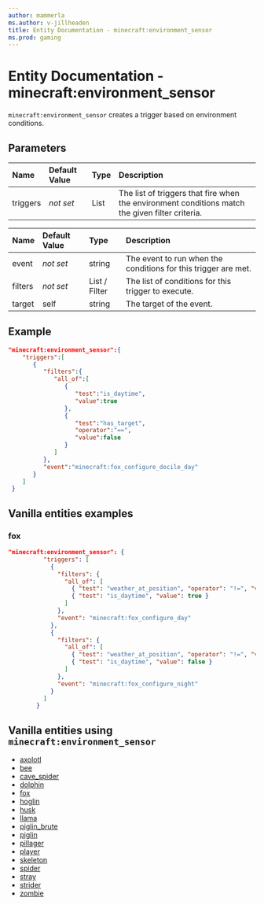 ```yaml
---
author: mammerla
ms.author: v-jillheaden
title: Entity Documentation - minecraft:environment_sensor
ms.prod: gaming
---
```


# Entity Documentation - minecraft:environment_sensor

`minecraft:environment_sensor` creates a trigger based on environment conditions.

## Parameters

|Name |Default Value  |Type  |Description  |
|:----------|:----------|:----------|:----------|
| triggers| *not set*| List| The list of triggers that fire when the environment conditions match the given filter criteria. |

|Name |Default Value  |Type  |Description  |
|:----------|:----------|:----------|:----------|
| event| *not set* | string |The event to run when the conditions for this trigger are met.|
| filters|*not set* |List / Filter| The list of conditions for this trigger to execute.|
| target| self|string|The target of the event. |

## Example

```json
"minecraft:environment_sensor":{
    "triggers":[
       {
          "filters":{
             "all_of":[
                {
                   "test":"is_daytime",
                   "value":true
                },
                {
                   "test":"has_target",
                   "operator":"==",
                   "value":false
                }
             ]
          },
          "event":"minecraft:fox_configure_docile_day"
       }
    ]
 }
```

## Vanilla entities examples

### fox

```json
"minecraft:environment_sensor": {
          "triggers": [
            {
              "filters": {
                "all_of": [
                  { "test": "weather_at_position", "operator": "!=", "value": "thunderstorm" },
                  { "test": "is_daytime", "value": true }
                ]
              },
              "event": "minecraft:fox_configure_day"
            },
            {
              "filters": {
                "all_of": [
                  { "test": "weather_at_position", "operator": "!=", "value": "thunderstorm" },
                  { "test": "is_daytime", "value": false }
                ]
              },
              "event": "minecraft:fox_configure_night"
            }
          ]
        }
```

## Vanilla entities using `minecraft:environment_sensor`

- [axolotl](../../../../Source/VanillaBehaviorPack_Snippets/entities/axolotl.md)
- [bee](../../../../Source/VanillaBehaviorPack_Snippets/entities/bee.md)
- [cave_spider](../../../../Source/VanillaBehaviorPack_Snippets/entities/cave_spider.md)
- [dolphin](../../../../Source/VanillaBehaviorPack_Snippets/entities/dolphin.md)
- [fox](../../../../Source/VanillaBehaviorPack_Snippets/entities/fox.md)
- [hoglin](../../../../Source/VanillaBehaviorPack_Snippets/entities/hoglin.md)
- [husk](../../../../Source/VanillaBehaviorPack_Snippets/entities/husk.md)
- [llama](../../../../Source/VanillaBehaviorPack_Snippets/entities/llama.md)
- [piglin_brute](../../../../Source/VanillaBehaviorPack_Snippets/entities/piglin_brute.md)
- [piglin](../../../../Source/VanillaBehaviorPack_Snippets/entities/piglin.md)
- [pillager](../../../../Source/VanillaBehaviorPack_Snippets/entities/pillager.md)
- [player](../../../../Source/VanillaBehaviorPack_Snippets/entities/player.md)
- [skeleton](../../../../Source/VanillaBehaviorPack_Snippets/entities/skeleton.md)
- [spider](../../../../Source/VanillaBehaviorPack_Snippets/entities/spider.md)
- [stray](../../../../Source/VanillaBehaviorPack_Snippets/entities/stray.md)
- [strider](../../../../Source/VanillaBehaviorPack_Snippets/entities/strider.md)
- [zombie](../../../../Source/VanillaBehaviorPack_Snippets/entities/zombie.md)
